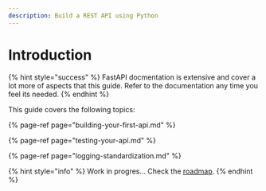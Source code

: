 ```yaml
---
description: Build a REST API using Python
---
```


# Introduction

{% hint style="success" %}
FastAPI docmentation is extensive and cover a lot more of aspects that this guide. Refer to the documentation any time you feel its needed.
{% endhint %}

This guide covers the following topics:

{% page-ref page="building-your-first-api.md" %}

{% page-ref page="testing-your-api.md" %}

{% page-ref page="logging-standardization.md" %}

{% hint style="info" %}
Work in progres... Check the [roadmap](../roadmap.md).
{% endhint %}



